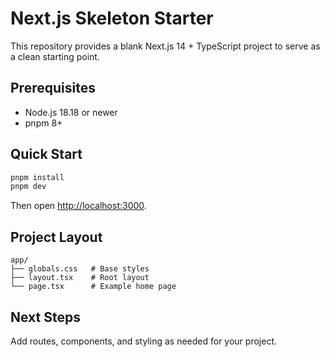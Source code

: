 ﻿# Next.js Skeleton Starter

This repository provides a blank Next.js 14 + TypeScript project to serve as a clean starting point.

## Prerequisites

- Node.js 18.18 or newer
- pnpm 8+

## Quick Start

```bash
pnpm install
pnpm dev
```

Then open <http://localhost:3000>.

## Project Layout

```text
app/
├── globals.css   # Base styles
├── layout.tsx    # Root layout
└── page.tsx      # Example home page
```

## Next Steps

Add routes, components, and styling as needed for your project.
